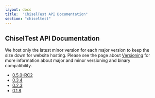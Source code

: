 ```yaml
---
layout: docs
title:  "ChiselTest API Documentation"
section: "chiseltest"
---
```


## ChiselTest API Documentation

We host only the latest minor version for each major version to keep the size down for website hosting.
Please see the page about [Versioning](../../chisel3/docs/appendix/versioning.html) for more information about major and minor versioning and binary compatibility.

* [0.5.0-RC2](0.5.0-RC2/)
* [0.3.4](0.3.4/)
* [0.2.3](0.2.3/)
* [0.1.8](0.1.7/)

